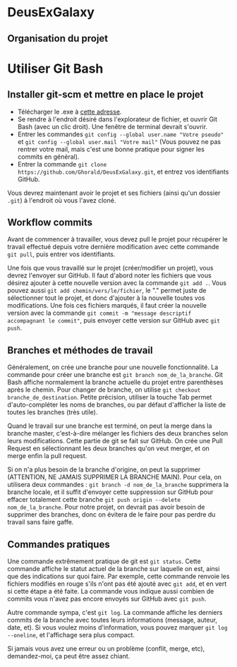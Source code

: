# DeusExGalaxy
## Organisation du projet



# Utiliser Git Bash
## Installer git-scm et mettre en place le projet

* Télécharger le .exe à [cette adresse](https://git-scm.com/downloads).
* Se rendre à l'endroit désiré dans l'explorateur de fichier, et ouvrir Git Bash (avec un clic droit). Une fenêtre de terminal devrait s'ouvrir.
* Entrer les commandes `git config --global user.name "Votre pseudo"` et `git config --global user.mail "Votre mail"` (Vous pouvez ne pas rentrer votre mail, mais c'est une bonne pratique pour signer les commits en général).
* Entrer la commande `git clone https://github.com/Ghorald/DeusExGalaxy.git`, et entrez vos identifiants GitHub.

Vous devrez maintenant avoir le projet et ses fichiers (ainsi qu'un dossier `.git`) à l'endroit où vous l'avez cloné.

## Workflow commits

Avant de commencer à travailler, vous devez pull le projet pour récupérer le travail effectué depuis votre dernière modification avec cette commande `git pull`, puis entrer vos identifiants.

Une fois que vous travaillé sur le projet (créer/modifier un projet), vous devrez l'envoyer sur GitHub.
Il faut d'abord noter les fichiers que vous désirez ajouter à cette nouvelle version avec la commande `git add .`. Vous pouvez aussi `git add chemin/vers/le/fichier`, le "." permet juste de sélectionner tout le projet, et donc d'ajouter à la nouvelle toutes vos modifications.
Une fois ces fichiers marqués, il faut créer la nouvelle version avec la commande `git commit -m "message descriptif accompagnant le commit"`, puis envoyer cette version sur GitHub avec `git push`.

## Branches et méthodes de travail

Généralement, on crée une branche pour une nouvelle fonctionnalité.
La commande pour créer une branche est `git branch nom_de_la_branche`. Git Bash affiche normalement la branche actuelle du projet entre parenthèses après le chemin.
Pour changer de branche, on utilise `git checkout branche_de_destination`.
Petite précision, utiliser la touche Tab permet d'auto-compléter les noms de branches, ou par défaut d'afficher la liste de toutes les branches (très utile).

Quand le travail sur une branche est terminé, on peut la merge dans la branche master, c'est-à-dire mélanger les fichiers des deux branches selon leurs modifications. Cette partie de git se fait sur GitHub. On crée une Pull Request en sélectionnant les deux branches qu'on veut merger, et on merge enfin la pull request.

Si on n'a plus besoin de la branche d'origine, on peut la supprimer (ATTENTION, NE JAMAIS SUPPRIMER LA BRANCHE MAIN). 
Pour cela, on utilisera deux commandes :
`git branch -d nom_de_la_branche` supprimera la branche locale, et il suffit d'envoyer cette suppression sur GitHub pour effacer totalement cette branche `git push origin --delete nom_de_la_branche`.
Pour notre projet, on devrait pas avoir besoin de supprimer des branches, donc on évitera de le faire pour pas perdre du travail sans faire gaffe.

## Commandes pratiques

Une commande extrêmement pratique de git est `git status`. Cette commande affiche le statut actuel de la branche sur laquelle on est, ainsi que des indications sur quoi faire. Par exemple, cette commande renvoie les fichiers modifiés en rouge s'ils n'ont pas été ajouté avec `git add`, et en vert si cette étape a été faite. La commande vous indique aussi combien de commits vous n'avez pas encore envoyés sur GitHub avec `git push`.

Autre commande sympa, c'est `git log`. La commande affiche les derniers commits de la branche avec toutes leurs informations (message, auteur, date, et). Si vous voulez moins d'information, vous pouvez marquer `git log --oneline`, et l'affichage sera plus compact.


Si jamais vous avez une erreur ou un problème (conflit, merge, etc), demandez-moi, ça peut être assez chiant.
